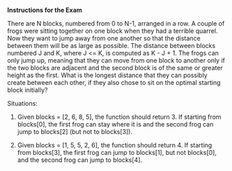 **Instructions for the Exam**

There are N blocks, numbered from 0 to N-1, arranged in a row. A couple of frogs were sitting together on one block when they had a terrible quarrel. Now they want to jump away from one another so that the distance between them will be as large as possible. The distance between blocks numbered J and K, where J <= K, is computed as K - J + 1. The frogs can only jump up, meaning that they can move from one block to another only if the two blocks are adjacent and the second block is of the same or greater height as the first. What is the longest distance that they can possibly create between each other, if they also chose to sit on the optimal starting block initially?

Situations:

1. Given blocks = [2, 6, 8, 5], the function should return 3. If starting from blocks[0], the first frog can stay where it is and the second frog can jump to blocks[2] (but not to blocks[3]).

2. Given blocks = [1, 5, 5, 2, 6], the function should return 4. If starting from blocks[3], the first frog can jump to blocks[1], but not blocks[0], and the second frog can jump to blocks[4].
